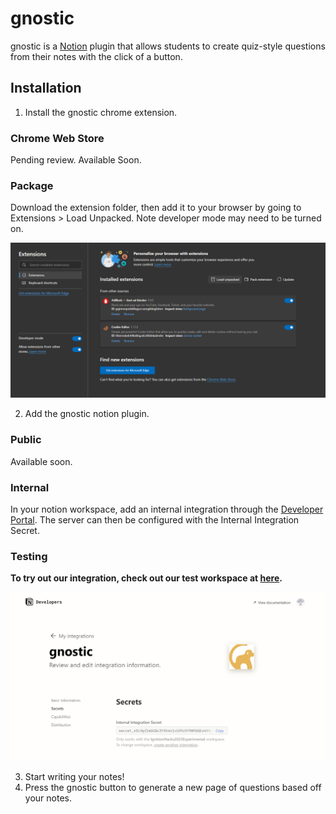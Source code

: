 # gnostic

gnostic is a [Notion](https://www.notion.so/) plugin that allows students to create quiz-style questions from their notes with the click of a button. 

## Installation

1. Install the gnostic chrome extension.

### Chrome Web Store

Pending review. Available Soon.

### Package

Download the extension folder, then add it to your browser by going to Extensions > Load Unpacked. Note developer mode may need to be turned on.

![Demo](static/image.png)

2. Add the gnostic notion plugin.

### Public

Available soon.

### Internal

In your notion workspace, add an internal integration through the [Developer Portal](https://www.notion.so/my-integrations/). The server can then be configured with the Internal Integration Secret.

### Testing

**To try out our integration, check out our test workspace at [here](https://www.notion.so/invite/62ca4cb16817e4239716d000cf4bed81f34073ff).**

![Internal](static/internal.png)

3. Start writing your notes!
4. Press the gnostic button to generate a new page of questions based off your notes.
